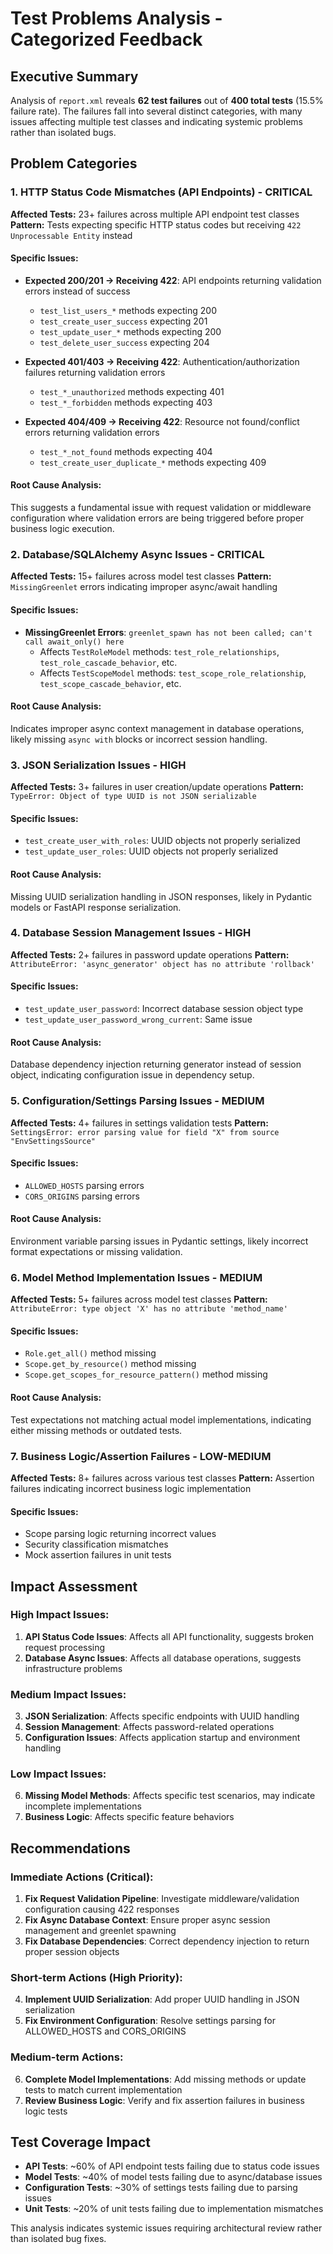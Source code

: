 # Test Problems Analysis - Categorized Feedback

## Executive Summary

Analysis of `report.xml` reveals **62 test failures** out of **400 total tests** (15.5% failure rate). The failures fall into several distinct categories, with many issues affecting multiple test classes and indicating systemic problems rather than isolated bugs.

## Problem Categories

### 1. HTTP Status Code Mismatches (API Endpoints) - **CRITICAL**
**Affected Tests:** 23+ failures across multiple API endpoint test classes
**Pattern:** Tests expecting specific HTTP status codes but receiving `422 Unprocessable Entity` instead

#### Specific Issues:
- **Expected 200/201 → Receiving 422**: API endpoints returning validation errors instead of success
  - `test_list_users_*` methods expecting 200
  - `test_create_user_success` expecting 201
  - `test_update_user_*` methods expecting 200
  - `test_delete_user_success` expecting 204

- **Expected 401/403 → Receiving 422**: Authentication/authorization failures returning validation errors
  - `test_*_unauthorized` methods expecting 401
  - `test_*_forbidden` methods expecting 403

- **Expected 404/409 → Receiving 422**: Resource not found/conflict errors returning validation errors
  - `test_*_not_found` methods expecting 404
  - `test_create_user_duplicate_*` methods expecting 409

#### Root Cause Analysis:
This suggests a fundamental issue with request validation or middleware configuration where validation errors are being triggered before proper business logic execution.

### 2. Database/SQLAlchemy Async Issues - **CRITICAL**
**Affected Tests:** 15+ failures across model test classes
**Pattern:** `MissingGreenlet` errors indicating improper async/await handling

#### Specific Issues:
- **MissingGreenlet Errors**: `greenlet_spawn has not been called; can't call await_only() here`
  - Affects `TestRoleModel` methods: `test_role_relationships`, `test_role_cascade_behavior`, etc.
  - Affects `TestScopeModel` methods: `test_scope_role_relationship`, `test_scope_cascade_behavior`, etc.

#### Root Cause Analysis:
Indicates improper async context management in database operations, likely missing `async with` blocks or incorrect session handling.

### 3. JSON Serialization Issues - **HIGH**
**Affected Tests:** 3+ failures in user creation/update operations
**Pattern:** `TypeError: Object of type UUID is not JSON serializable`

#### Specific Issues:
- `test_create_user_with_roles`: UUID objects not properly serialized
- `test_update_user_roles`: UUID objects not properly serialized

#### Root Cause Analysis:
Missing UUID serialization handling in JSON responses, likely in Pydantic models or FastAPI response serialization.

### 4. Database Session Management Issues - **HIGH**
**Affected Tests:** 2+ failures in password update operations
**Pattern:** `AttributeError: 'async_generator' object has no attribute 'rollback'`

#### Specific Issues:
- `test_update_user_password`: Incorrect database session object type
- `test_update_user_password_wrong_current`: Same issue

#### Root Cause Analysis:
Database dependency injection returning generator instead of session object, indicating configuration issue in dependency setup.

### 5. Configuration/Settings Parsing Issues - **MEDIUM**
**Affected Tests:** 4+ failures in settings validation tests
**Pattern:** `SettingsError: error parsing value for field "X" from source "EnvSettingsSource"`

#### Specific Issues:
- `ALLOWED_HOSTS` parsing errors
- `CORS_ORIGINS` parsing errors

#### Root Cause Analysis:
Environment variable parsing issues in Pydantic settings, likely incorrect format expectations or missing validation.

### 6. Model Method Implementation Issues - **MEDIUM**
**Affected Tests:** 5+ failures across model test classes
**Pattern:** `AttributeError: type object 'X' has no attribute 'method_name'`

#### Specific Issues:
- `Role.get_all()` method missing
- `Scope.get_by_resource()` method missing
- `Scope.get_scopes_for_resource_pattern()` method missing

#### Root Cause Analysis:
Test expectations not matching actual model implementations, indicating either missing methods or outdated tests.

### 7. Business Logic/Assertion Failures - **LOW-MEDIUM**
**Affected Tests:** 8+ failures across various test classes
**Pattern:** Assertion failures indicating incorrect business logic implementation

#### Specific Issues:
- Scope parsing logic returning incorrect values
- Security classification mismatches
- Mock assertion failures in unit tests

## Impact Assessment

### High Impact Issues:
1. **API Status Code Issues**: Affects all API functionality, suggests broken request processing
2. **Database Async Issues**: Affects all database operations, suggests infrastructure problems

### Medium Impact Issues:
3. **JSON Serialization**: Affects specific endpoints with UUID handling
4. **Session Management**: Affects password-related operations
5. **Configuration Issues**: Affects application startup and environment handling

### Low Impact Issues:
6. **Missing Model Methods**: Affects specific test scenarios, may indicate incomplete implementations
7. **Business Logic**: Affects specific feature behaviors

## Recommendations

### Immediate Actions (Critical):
1. **Fix Request Validation Pipeline**: Investigate middleware/validation configuration causing 422 responses
2. **Fix Async Database Context**: Ensure proper async session management and greenlet spawning
3. **Fix Database Dependencies**: Correct dependency injection to return proper session objects

### Short-term Actions (High Priority):
4. **Implement UUID Serialization**: Add proper UUID handling in JSON serialization
5. **Fix Environment Configuration**: Resolve settings parsing for ALLOWED_HOSTS and CORS_ORIGINS

### Medium-term Actions:
6. **Complete Model Implementations**: Add missing methods or update tests to match current implementation
7. **Review Business Logic**: Verify and fix assertion failures in business logic tests

## Test Coverage Impact

- **API Tests**: ~60% of API endpoint tests failing due to status code issues
- **Model Tests**: ~40% of model tests failing due to async/database issues  
- **Configuration Tests**: ~30% of settings tests failing due to parsing issues
- **Unit Tests**: ~20% of unit tests failing due to implementation mismatches

This analysis indicates systemic issues requiring architectural review rather than isolated bug fixes.